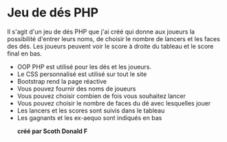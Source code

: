 <corps>
<h1>Jeu de dés PHP</h1>
<p>Il s'agit d'un jeu de dés PHP que j'ai créé qui donne aux joueurs la possibilité d'entrer leurs noms, de choisir le nombre de lancers et les faces des dés. Les joueurs peuvent voir le score à droite du tableau et le score final en bas.</p>
<ul>
<li>OOP PHP est utilisé pour les dés et les joueurs.</li>
<li>Le CSS personnalisé est utilisé sur tout le site</li>
<li>Bootstrap rend la page réactive</li>
 <li>Vous pouvez fournir des noms de joueurs</li>
 <li>Vous pouvez choisir combien de fois vous souhaitez lancer</li>
 <li>Vous pouvez choisir le nombre de faces du dé avec lesquelles jouer</li>
 <li>Les lancers et les scores sont suivis dans le tableau</li>
<li>Les gagnants et les ex-aequo sont indiqués en bas</li>
 <p><strong>créé par Scoth Donald F</strong></p>
</corps>